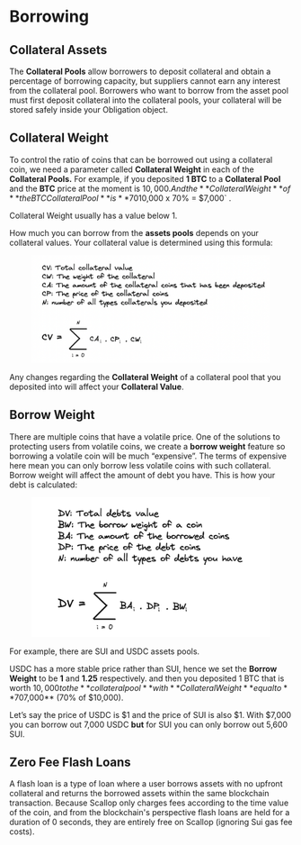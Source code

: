 # Borrowing

## Collateral Assets

The **Collateral Pools** allow borrowers to deposit collateral and obtain a percentage of borrowing capacity, but suppliers cannot earn any interest from the collateral pool. Borrowers who want to borrow from the asset pool must first deposit collateral into the collateral pools, your collateral will be stored safely inside your Obligation object.&#x20;

## Collateral Weight

To control the ratio of coins that can be borrowed out using a collateral coin, we need a parameter called **Collateral Weight** in each of the **Collateral Pools.** For example, if you deposited **1 BTC** to a **Collateral Pool** and the **BTC** price at the moment is $10,000. And the **Collateral Weight** of **the BTC Collateral Pool** is **70%**. That means you can only borrow out **70%** of your BTC coins value or equal to `$10,000 x 70% = $7,000` .

Collateral Weight usually has a value below 1.

How much you can borrow from the **assets pools** depends on your collateral values. Your collateral value is determined using this formula:

<figure><img src="../.gitbook/assets/image (1) (1).png" alt=""><figcaption></figcaption></figure>

Any changes regarding the **Collateral Weight** of a collateral pool that you deposited into will affect your **Collateral Value**.

## Borrow Weight

There are multiple coins that have a volatile price. One of the solutions to protecting users from volatile coins, we create a **borrow weight** feature so borrowing a volatile coin will be much “expensive”. The terms of expensive here mean you can only borrow less volatile coins with such collateral. Borrow weight will affect the amount of debt you have. This is how your debt is calculated:

<figure><img src="../.gitbook/assets/image.png" alt=""><figcaption></figcaption></figure>

For example, there are SUI and USDC assets pools.

USDC has a more stable price rather than SUI, hence we set the **Borrow Weight** to be **1** and **1.25** respectively. and then you deposited 1 BTC that is worth $10,000 to the **collateral pool** with **Collateral Weight** equal to **70%** and your collateral value is **$7,000** (70% of $10,000).

Let’s say the price of USDC is $1 and the price of SUI is also $1. With $7,000 you can borrow out 7,000 USDC **but** for SUI you can only borrow out 5,600 SUI.

## Zero Fee Flash Loans

A flash loan is a type of loan where a user borrows assets with no upfront collateral and returns the borrowed assets within the same blockchain transaction. Because Scallop only charges fees according to the time value of the coin, and from the blockchain's perspective flash loans are held for a duration of 0 seconds, they are entirely free on Scallop (ignoring Sui gas fee costs).
